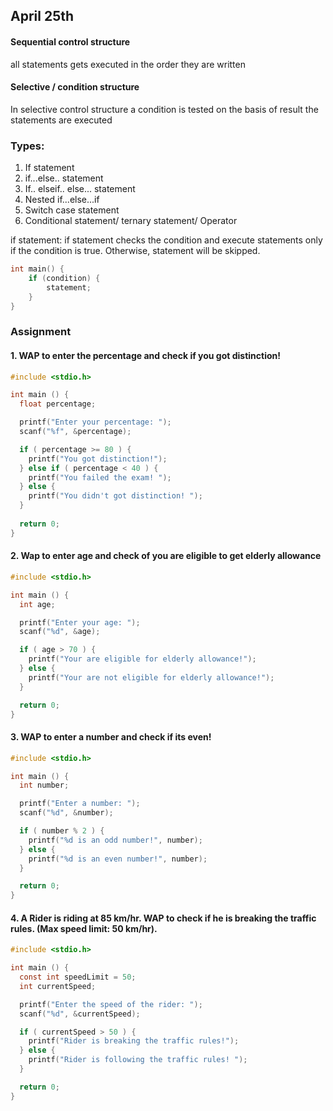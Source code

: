 ## April 25th 

#### Sequential control structure 
 all statements gets executed in the order they are written

#### Selective / condition structure
In selective control structure a condition is tested on the basis of result the statements are executed

### Types: 
1. If statement
1. if...else.. statement
1. If.. elseif.. else... statement
1. Nested if...else...if
1. Switch case statement
1. Conditional statement/ ternary statement/ Operator

if statement: if statement checks the condition and execute statements only if the condition is true. Otherwise, statement will be skipped.

``` c
int main() {
    if (condition) {
        statement;
    }
}
```

### Assignment

#### 1. WAP to enter the percentage and check if you got distinction!

```c 
#include <stdio.h>

int main () {
  float percentage;

  printf("Enter your percentage: ");
  scanf("%f", &percentage);

  if ( percentage >= 80 ) {
    printf("You got distinction!");
  } else if ( percentage < 40 ) {
    printf("You failed the exam! ");
  } else {
    printf("You didn't got distinction! ");
  }
  
  return 0;
}
```

#### 2. Wap to enter age and check of you are eligible to get elderly allowance

```c 
#include <stdio.h>

int main () {
  int age;

  printf("Enter your age: ");
  scanf("%d", &age);

  if ( age > 70 ) {
    printf("Your are eligible for elderly allowance!");
  } else {
    printf("Your are not eligible for elderly allowance!");
  }

  return 0;
}
```

#### 3. WAP to enter a number and check if its even!

```c 
#include <stdio.h>

int main () {
  int number;

  printf("Enter a number: ");
  scanf("%d", &number);

  if ( number % 2 ) {
    printf("%d is an odd number!", number);
  } else {
    printf("%d is an even number!", number);
  }

  return 0;
}
```

#### 4. A Rider is riding at 85 km/hr. WAP to check if he is breaking the traffic rules. (Max speed limit: 50 km/hr).

```c 
#include <stdio.h>

int main () {
  const int speedLimit = 50;
  int currentSpeed;

  printf("Enter the speed of the rider: ");
  scanf("%d", &currentSpeed);

  if ( currentSpeed > 50 ) {
    printf("Rider is breaking the traffic rules!");
  } else {
    printf("Rider is following the traffic rules! ");
  }

  return 0;
}
```